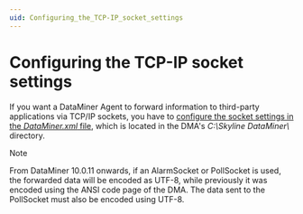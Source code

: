 ```yaml
---
uid: Configuring_the_TCP-IP_socket_settings
---
```


# Configuring the TCP-IP socket settings

If you want a DataMiner Agent to forward information to third-party applications via TCP/IP sockets, you have to [configure the socket settings in the *DataMiner.xml* file](xref:Configuring_the_necessary_tags_in_DataMiner_xml), which is located in the DMA's *C:\\Skyline DataMiner\\* directory.

> [!NOTE]
> From DataMiner 10.0.11 onwards, if an AlarmSocket or PollSocket is used, the forwarded data will be encoded as UTF-8, while previously it was encoded using the ANSI code page of the DMA. The data sent to the PollSocket must also be encoded using UTF-8.
